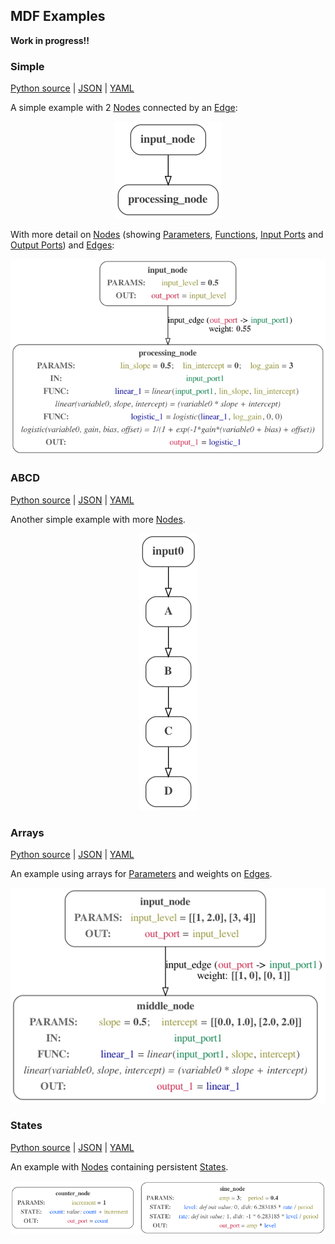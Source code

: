 ## MDF Examples

**Work in progress!!**

### Simple

[Python source](simple.py) | [JSON](Simple.json) | [YAML](Simple.yaml)

A simple example with 2 [Nodes](../docs/README.md#node) connected by an [Edge](../docs/README.md#edge):

<p align="center"><img src="simple.png" alt="simple"/></p>

With more detail on [Nodes](../docs/README.md#node) (showing [Parameters](../docs/README.md#parameter),
 [Functions](../docs/README.md#function), [Input Ports](../docs/README.md#inputport) and [Output Ports](../docs/README.md#output_port)) and [Edges](../docs/README.md#edge):

<p align="center"><img src="simple_example.gv.png" alt="simple"/></p>

### ABCD

[Python source](abcd.py) | [JSON](ABCD.json) | [YAML](ABCD.yaml)

Another simple example with more [Nodes](../docs/README.md#node).

<p align="center"><img src="abcd_example.gv.png" alt="simple"/></p>

### Arrays

[Python source](arrays.py) | [JSON](Arrays.json) | [YAML](Arrays.yaml)

An example using arrays for [Parameters](../docs/README.md#parameter) and weights on [Edges](../docs/README.md#edge).

<p align="center"><img src="array_example.gv.png" alt="simple"/></p>

### States

[Python source](states.py) | [JSON](States.json) | [YAML](States.yaml)

An example with [Nodes](../docs/README.md#node) containing persistent [States](../docs/README.md#state).

<p align="center"><img src="state_example.gv.png" alt="simple"/></p>
